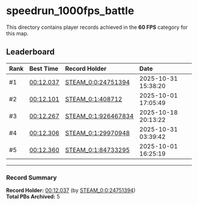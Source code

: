 # speedrun_1000fps_battle

This directory contains player records achieved in the **60 FPS** category for this map.

## Leaderboard

| Rank | Best Time | Record Holder | Date                |
| :--- | :-------- | :------------ | :------------------ |
| #1   | [00:12.037](./00012037_STEAM_0_0_24751394_20251031-153820.zip) | [STEAM_0:0:24751394](https://speedrun16.com/profile/STEAM_0:0:24751394)   | 2025-10-31 15:38:20 |
| #2   | [00:12.101](./00012101_STEAM_0_1_408712_20251001-170549.zip) | [STEAM_0:1:408712](https://speedrun16.com/profile/STEAM_0:1:408712)   | 2025-10-01 17:05:49 |
| #3   | [00:12.267](./00012267_STEAM_0_1_926467834_20251018-201322.zip) | [STEAM_0:1:926467834](https://speedrun16.com/profile/STEAM_0:1:926467834)   | 2025-10-18 20:13:22 |
| #4   | [00:12.306](./00012306_STEAM_0_1_29970948_20251031-033942.zip) | [STEAM_0:1:29970948](https://speedrun16.com/profile/STEAM_0:1:29970948)   | 2025-10-31 03:39:42 |
| #5   | [00:12.360](./00012360_STEAM_0_1_84733295_20251001-162519.zip) | [STEAM_0:1:84733295](https://speedrun16.com/profile/STEAM_0:1:84733295)   | 2025-10-01 16:25:19 |

---

### Record Summary
**Record Holder:** [00:12.037](./00012037_STEAM_0_0_24751394_20251031-153820.zip) (by [STEAM_0:0:24751394](https://speedrun16.com/profile/STEAM_0:0:24751394))  
**Total PBs Archived:** 5